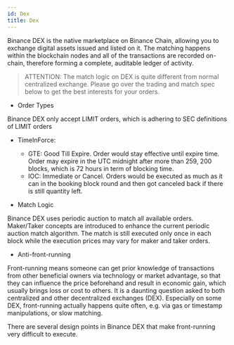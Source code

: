 ```yaml
---
id: Dex
title: Dex
---
```


Binance DEX is the native marketplace on Binance Chain, allowing you to exchange digital assets issued and listed on it.
The matching happens within the blockchain nodes and all of the transactions are recorded on-chain, therefore forming a complete, auditable ledger of activity.

> ATTENTION: The match logic on DEX is quite different from normal centralized exchange.
Please go over the trading and match spec below to get the best interests for your orders.

* Order Types

 Binance DEX only accept LIMIT orders, which is adhering to SEC definitions of LIMIT orders

* TimeInForce:

	* GTE: Good Till Expire. Order would stay effective until expire time. Order may expire in the UTC midnight after more than 259, 200 blocks, which is 72 hours in term of blocking time.
	* IOC: Immediate or Cancel. Orders would be executed as much as it can in the booking block round and then got canceled back if there is still quantity left.

* Match Logic

Binance DEX uses periodic auction to match all available orders. Maker/Taker concepts are introduced to enhance the current periodic auction match algorithm. The match is still executed only once in each block while the execution prices may vary for maker and taker orders.


* Anti-front-running

Front-running means someone can get prior knowledge of transactions from other beneficial owners via technology or market advantage, so that they can influence the price beforehand and result in economic gain, which usually brings loss or cost to others. It is a daunting question asked to both centralized and other decentralized exchanges (DEX). Especially on some DEX, front-running actually happens quite often, e.g. via gas or timestamp manipulations, or slow matching.

There are several design points in Binance DEX that make front-running very difficult to execute.